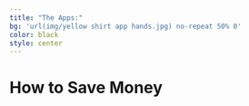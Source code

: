 ```yaml
---
title: "The Apps:"
bg: 'url(img/yellow shirt app hands.jpg) no-repeat 50% 0'
color: black
style: center
---
```


# How to Save Money







